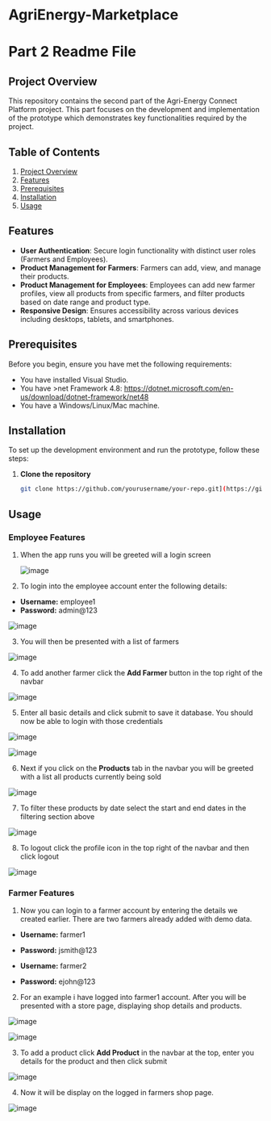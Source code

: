 # AgriEnergy-Marketplace

# Part 2 Readme File

## Project Overview
This repository contains the second part of the Agri-Energy Connect Platform project. This part focuses on the development and implementation of the prototype which demonstrates key functionalities required by the project. 

## Table of Contents
1. [Project Overview](#project-overview)
2. [Features](#features)
3. [Prerequisites](#prerequisites)
4. [Installation](#installation)
5. [Usage](#usage)

## Features
- **User Authentication**: Secure login functionality with distinct user roles (Farmers and Employees).
- **Product Management for Farmers**: Farmers can add, view, and manage their products.
- **Product Management for Employees**: Employees can add new farmer profiles, view all products from specific farmers, and filter products based on date range and product type.
- **Responsive Design**: Ensures accessibility across various devices including desktops, tablets, and smartphones.

## Prerequisites
Before you begin, ensure you have met the following requirements:
- You have installed Visual Studio.
- You have >net Framework 4.8: https://dotnet.microsoft.com/en-us/download/dotnet-framework/net48
- You have a Windows/Linux/Mac machine. 

## Installation
To set up the development environment and run the prototype, follow these steps:

1. **Clone the repository**
   ```sh
   git clone https://github.com/yourusername/your-repo.git](https://github.com/tronnyg/AgriEnergy-Marketplace.git
   
## Usage
### Employee Features

1. When the app runs you will be greeted will a login screen
   
   ![image](https://github.com/tronnyg/AgriEnergy-Marketplace/assets/96383355/166c35bf-f57a-4a9b-95dd-1fbc0089999b)
   
2. To login into the employee account enter the following details:
  - **Username:** employee1
  - **Password:** admin@123

![image](https://github.com/tronnyg/AgriEnergy-Marketplace/assets/96383355/0f6edc75-27a5-4b9e-a087-f5ee6a921549)

3. You will then be presented with a list of farmers

![image](https://github.com/tronnyg/AgriEnergy-Marketplace/assets/96383355/b3bd6183-0649-4061-9ed3-ee8f2973c4c4)

4. To add another farmer click the **Add Farmer** button in the top right of the navbar

![image](https://github.com/tronnyg/AgriEnergy-Marketplace/assets/96383355/14273967-9639-43ef-b875-94c4593c3a16)

5. Enter all basic details and click submit to save it database. You should now be able to login with those credentials

![image](https://github.com/tronnyg/AgriEnergy-Marketplace/assets/96383355/25fc1fbb-d550-41bc-9eb3-ee8759ee7fd8)

![image](https://github.com/tronnyg/AgriEnergy-Marketplace/assets/96383355/7a90d2df-93e8-4aae-957b-f992ebc3dde1)

6. Next if you click on the **Products** tab in the navbar you will be greeted with a list all products currently being sold

![image](https://github.com/tronnyg/AgriEnergy-Marketplace/assets/96383355/3243d8fc-6558-4627-a7bb-774a06643895)

7. To filter these products by date select the start and end dates in the filtering section above

![image](https://github.com/tronnyg/AgriEnergy-Marketplace/assets/96383355/568e7ec6-71f0-4889-84e2-ba6a61b16c89)

8. To logout click the profile icon in the top right of the navbar and then click logout

![image](https://github.com/tronnyg/AgriEnergy-Marketplace/assets/96383355/4ff35e8e-0568-43ac-a4e6-37108af553ff)


### Farmer Features

1. Now you can login to a farmer account by entering the details we created earlier. There are two farmers already added with demo data.
  - **Username:** farmer1
  - **Password:** jsmith@123

  - **Username:** farmer2
  - **Password:** ejohn@123

2. For an example i have logged into farmer1 account. After you will be presented with a store page, displaying shop details and products.

![image](https://github.com/tronnyg/AgriEnergy-Marketplace/assets/96383355/e9d2a2b2-8046-471a-9688-7e98ffe68c97)

![image](https://github.com/tronnyg/AgriEnergy-Marketplace/assets/96383355/491f92fb-5e6b-4b02-bf15-bae8ba2ff2fe)

3. To add a product click **Add Product** in the navbar at the top, enter you details for the product and then click submit

![image](https://github.com/tronnyg/AgriEnergy-Marketplace/assets/96383355/bd69be06-8f6f-4e32-8cba-b1995beaf5fa)

4. Now it will be display on the logged in farmers shop page.

![image](https://github.com/tronnyg/AgriEnergy-Marketplace/assets/96383355/47f68b88-d3b6-492b-8b78-c7c2936cd54f)


